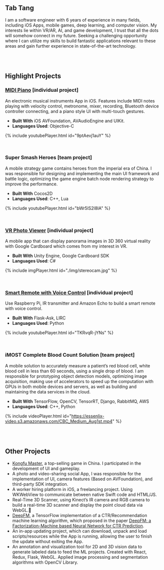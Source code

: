 ## Tab Tang 
I am a software engineer with 6 years of experience in many fields, including iOS Apps, mobile games, deep learning, and computer vision. My interests lie within VR/AR, AI, and game development, I trust that all the dots will somehow connect in my future. Seeking a challenging opportunity where I can utilize my skills to build fantastic applications relevant to these areas and gain further experience in state-of-the-art technology.

<!--________________________________________________________________________________________________________________________________________-->

<br /> 
<br /> 

## Highlight Projects
### [MIDI Piano](https://github.com/objectc/MIDIPiano) [individual project]
An electronic musical instruments App in iOS. Features include MIDI notes playing with velocity control, metronome, mixer, recording, Bluetooth device controller connecting, and a piano style UI with multi-touch gestures.

* **Built With** iOS AVFoundation, AVAudioEngine and UIKit.
* **Languages Used**: Objective-C 
<!--________________________________________________________________________________________________________________________________________-->

<!--### Video-->
{% include youtubePlayer.html id="9ptAevj1auY" %}
<!--________________________________________________________________________________________________________________________________________-->

<br /> 


### Super Smash Heroes [team project]
A mobile strategy game contains heroes from the imperial era of China. I was responsible for designing and implementing the main UI framework and battle logic, optimizing the game engine batch node rendering strategy to improve the performance.

* **Built With** Cocos2D
* **Languages Used**: C++, Lua

<!--________________________________________________________________________________________________________________________________________-->

<!--### Video-->
{% include youtubePlayer.html id="bWr5lS2l8IA" %}
<!--________________________________________________________________________________________________________________________________________-->


<br /> 

### [VR Photo Viewer](https://github.com/objectc/VRPhotoViewer) [individual project]
A mobile app that can display panorama images in 3D 360 virtual reality with Google Cardboard which comes from my interest in VR.

* **Built With** Unity Engine, Google Cardboard SDK
* **Languages Used**: C#

<!--________________________________________________________________________________________________________________________________________-->

<!--### Video-->
{% include imgPlayer.html id="./img/stereocam.jpg" %}
<!--________________________________________________________________________________________________________________________________________-->

<br /> 

### [Smart Remote with Voice Control](https://github.com/objectc/smart_remote) [individual project]
Use Raspberry Pi, IR transmitter and Amazon Echo to build a smart remote with voice control.
* **Built With** Flask-Ask, LIRC
* **Languages Used**: Python

<!--________________________________________________________________________________________________________________________________________-->

<!--### Video-->
{% include youtubePlayer.html id="TKRvqR-jYNs" %}
<!--________________________________________________________________________________________________________________________________________-->

<br /> 

### ​iMOST Complete Blood Count Solution [team project]
A mobile solution to accurately measure a patient’s red blood cell, white blood cell in less than 60 seconds, using a single drop of blood.
I am responsible for prototyping object detection models, optimizing image acquisition, making use of accelerators to speed up the computation with GPUs in both mobile devices and servers, as well as building and maintaining the data services in the cloud.
* **Built With** TensorFlow, OpenCV, TensorRT, Django, RabbitMQ, AWS
* **Languages Used**: C++, Python

<!--________________________________________________________________________________________________________________________________________-->

<!--### Video-->
{% include videoPlayer.html id="https://essenlix-video.s3.amazonaws.com/CBC_Medium_Aug1st.mp4" %}
<!--________________________________________________________________________________________________________________________________________-->

<br /> 
<br /> 

## Other Projects
* [Kongfu Master](https://apps.apple.com/cn/app/da-zhang-men/id538640684), a top-selling game in China. I participated in the development of UI and gameplay.
* A photo and video-sharing social App, I was responsible for the implementation of UI, camera features (Based on AVFoundation), and third-party SDK integration.
* A worker hiring platform in iOS, a freelancing project. Using WKWebView to communicate between native Swift code and HTML/JS. 
* Real-Time 3D Scanner, using Kinect’s IR camera and RGB camera to build a real-time 3D scanner and display the point cloud data via WebGL.
* [DeepFM](https://github.com/objectc/DeepFM), a TensorFlow implementation of a CTR/Recommendation machine learning algorithm, which proposed in the paper [DeepFM: a Factorization-Machine based Neural Network for CTR Prediction](https://arxiv.org/abs/1703.04247).
* An in-app updating project, which can download, unpack and load scripts/resources while the App is running, allowing the user to finish the update without exiting the App.
* An annotation and visualization tool for 2D and 3D vision data to generate labeled data to feed the ML projects. Created with React, Redux, Flask, WebGL. Applied image processing and segmentation algorithms with OpenCV Library.